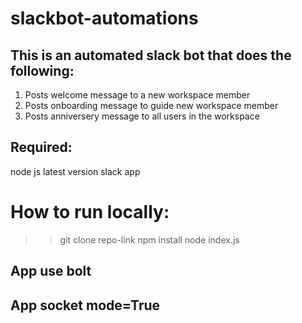 # slackbot-automations

## This is an automated slack bot that does the following:
1. Posts welcome message to a new workspace member
2. Posts onboarding message to guide new workspace member
3. Posts anniversery message to all users in the workspace

## Required:
node js latest version
slack app

# How to run locally:
>> git clone repo-link
>> npm install
>> node index.js

## App use bolt
## App socket mode=True
